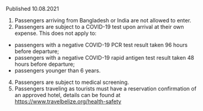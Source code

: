 Published 10.08.2021
1. Passengers arriving from Bangladesh or India are not allowed to enter.
2. Passengers are subject to a COVID-19 test upon arrival at their own expense.
This does not apply to: 
- passengers with a negative COVID-19 PCR test result taken 96 hours before departure;
- passengers with a negative COVID-19 rapid antigen test result taken 48 hours before departure;
- passengers younger than 6 years.
4. Passengers are subject to medical screening.
5. Passengers traveling as tourists must have a reservation confirmation of an approved hotel, details can be found at <a href="https://www.travelbelize.org/health-safety">https://www.travelbelize.org/health-safety</a> 

